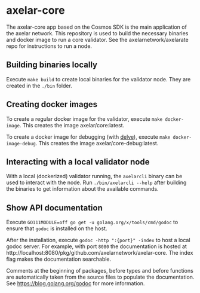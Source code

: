 # axelar-core

The axelar-core app based on the Cosmos SDK is the main application of the axelar network.
This repository is used to build the necessary binaries and docker image to run a core validator.
See the axelarnetwork/axelarate repo for instructions to run a node. 

## Building binaries locally

Execute `make build` to create local binaries for the validator node. 
They are created in the `./bin` folder.

## Creating docker images
To create a regular docker image for the validator, execute `make docker-image`.
This creates the image axelar/core:latest.

To create a docker image for debugging (with [delve](https://github.com/go-delve/delve)), execute `make docker-image-debug`.
This creates the image axelar/core-debug:latest.

## Interacting with a local validator node
With a local (dockerized) validator running, the `axelarcli` binary can be used to interact with the node.
Run `./bin/axelarcli --help` after building the binaries to get information about the available commands.

## Show API documentation
Execute `GO111MODULE=off go get -u golang.org/x/tools/cmd/godoc` to ensure that `godoc` is installed on the host.

After the installation, execute `godoc -http ":{port}" -index` to host a local godoc server. For example, with port `8080` the documentation is hosted at 
http://localhost:8080/pkg/github.com/axelarnetwork/axelar-core. The index flag makes the documentation searchable.

Comments at the beginning of packages, before types and before functions are automatically taken from the source files to populate the documentation. 
See https://blog.golang.org/godoc for more information.